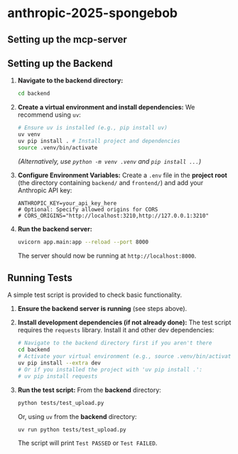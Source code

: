 # anthropic-2025-spongebob

## Setting up the mcp-server

## Setting up the Backend

1.  **Navigate to the backend directory:**
    ```bash
    cd backend
    ```
2.  **Create a virtual environment and install dependencies:**
    We recommend using `uv`:
    ```bash
    # Ensure uv is installed (e.g., pip install uv)
    uv venv
    uv pip install . # Install project and dependencies
    source .venv/bin/activate 
    ```
    *(Alternatively, use `python -m venv .venv` and `pip install ...`)*

3.  **Configure Environment Variables:**
    Create a `.env` file in the **project root** (the directory containing `backend/` and `frontend/`) and add your Anthropic API key:
    ```env
    ANTHROPIC_KEY=your_api_key_here
    # Optional: Specify allowed origins for CORS
    # CORS_ORIGINS="http://localhost:3210,http://127.0.0.1:3210"
    ```

4.  **Run the backend server:**
    ```bash
    uvicorn app.main:app --reload --port 8000
    ```
    The server should now be running at `http://localhost:8000`.

## Running Tests

A simple test script is provided to check basic functionality.

1.  **Ensure the backend server is running** (see steps above).

2.  **Install development dependencies (if not already done):**
    The test script requires the `requests` library. Install it and other dev dependencies:
    ```bash
    # Navigate to the backend directory first if you aren't there
    cd backend 
    # Activate your virtual environment (e.g., source .venv/bin/activate)
    uv pip install --extra dev 
    # Or if you installed the project with 'uv pip install .':
    # uv pip install requests
    ```

3.  **Run the test script:**
    From the **backend** directory:
    ```bash
    python tests/test_upload.py
    ```
    Or, using `uv` from the **backend** directory:
    ```bash
    uv run python tests/test_upload.py
    ```
    The script will print `Test PASSED` or `Test FAILED`.